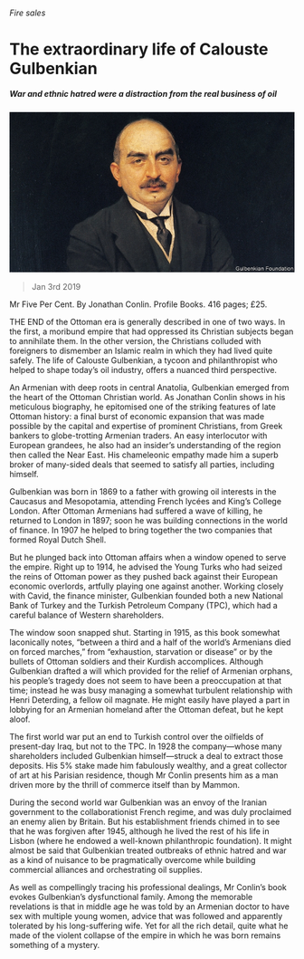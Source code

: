###### Fire sales

# The extraordinary life of Calouste Gulbenkian 

##### War and ethnic hatred were a distraction from the real business of oil 

![image](images/20190105_BKP002_0.jpg) 

> Jan 3rd 2019 

 

Mr Five Per Cent. By Jonathan Conlin. Profile Books. 416 pages; £25. 

THE END of the Ottoman era is generally described in one of two ways. In the first, a moribund empire that had oppressed its Christian subjects began to annihilate them. In the other version, the Christians colluded with foreigners to dismember an Islamic realm in which they had lived quite safely. The life of Calouste Gulbenkian, a tycoon and philanthropist who helped to shape today’s oil industry, offers a nuanced third perspective. 

An Armenian with deep roots in central Anatolia, Gulbenkian emerged from the heart of the Ottoman Christian world. As Jonathan Conlin shows in his meticulous biography, he epitomised one of the striking features of late Ottoman history: a final burst of economic expansion that was made possible by the capital and expertise of prominent Christians, from Greek bankers to globe-trotting Armenian traders. An easy interlocutor with European grandees, he also had an insider’s understanding of the region then called the Near East. His chameleonic empathy made him a superb broker of many-sided deals that seemed to satisfy all parties, including himself. 

Gulbenkian was born in 1869 to a father with growing oil interests in the Caucasus and Mesopotamia, attending French lycées and King’s College London. After Ottoman Armenians had suffered a wave of killing, he returned to London in 1897; soon he was building connections in the world of finance. In 1907 he helped to bring together the two companies that formed Royal Dutch Shell. 

But he plunged back into Ottoman affairs when a window opened to serve the empire. Right up to 1914, he advised the Young Turks who had seized the reins of Ottoman power as they pushed back against their European economic overlords, artfully playing one against another. Working closely with Cavid, the finance minister, Gulbenkian founded both a new National Bank of Turkey and the Turkish Petroleum Company (TPC), which had a careful balance of Western shareholders. 

The window soon snapped shut. Starting in 1915, as this book somewhat laconically notes, “between a third and a half of the world’s Armenians died on forced marches,” from “exhaustion, starvation or disease” or by the bullets of Ottoman soldiers and their Kurdish accomplices. Although Gulbenkian drafted a will which provided for the relief of Armenian orphans, his people’s tragedy does not seem to have been a preoccupation at that time; instead he was busy managing a somewhat turbulent relationship with Henri Deterding, a fellow oil magnate. He might easily have played a part in lobbying for an Armenian homeland after the Ottoman defeat, but he kept aloof. 

The first world war put an end to Turkish control over the oilfields of present-day Iraq, but not to the TPC. In 1928 the company—whose many shareholders included Gulbenkian himself—struck a deal to extract those deposits. His 5% stake made him fabulously wealthy, and a great collector of art at his Parisian residence, though Mr Conlin presents him as a man driven more by the thrill of commerce itself than by Mammon. 

During the second world war Gulbenkian was an envoy of the Iranian government to the collaborationist French regime, and was duly proclaimed an enemy alien by Britain. But his establishment friends chimed in to see that he was forgiven after 1945, although he lived the rest of his life in Lisbon (where he endowed a well-known philanthropic foundation). It might almost be said that Gulbenkian treated outbreaks of ethnic hatred and war as a kind of nuisance to be pragmatically overcome while building commercial alliances and orchestrating oil supplies. 

As well as compellingly tracing his professional dealings, Mr Conlin’s book evokes Gulbenkian’s dysfunctional family. Among the memorable revelations is that in middle age he was told by an Armenian doctor to have sex with multiple young women, advice that was followed and apparently tolerated by his long-suffering wife. Yet for all the rich detail, quite what he made of the violent collapse of the empire in which he was born remains something of a mystery. 

